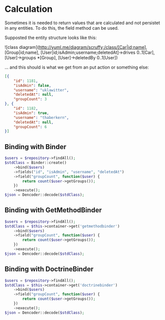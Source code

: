 Calculation
===========

Sometimes it is needed to return values that are calculated and not persistet in any entities. To do this, the
field method can be used.

Supposted the entity structure looks like this:

![class diagram](http://yuml.me/diagram/scruffy;/class/[Car|id;name], [Group|id;name], [User|id;isAdmin;username;deletedAt]->drives 0..1[Car], [User]->groups *[Group], [User]->deletedBy 0..1[User])

... and this should is what we get from an put action or something else:

```json
[{
    "id": 1181,
    "isAdmin": false,
    "username": "uklawitter",
    "deletedAt": null,
    "groupCount": 3
}, {
    "id": 1182,
    "isAdmin": true,
    "username": "thaberkern",
    "deletedAt": null,
    "groupCount": 6
}]
```

Binding with Binder
-------------------

```php
$users = $repository->findAll();
$stdClass = Binder::create()
    ->bind($users)
    ->fields("id", "isAdmin", "username", "deletedAt")
    ->field("groupCount", function($user) {
        return count($user->getGroups());
    })
    ->execute();
$json = Dencoder::decode($stdClass);
```

Binding with GetMethodBinder
----------------------------

```php
$users = $repository->findAll();
$stdClass = $this->container->get('getmethodbinder')
    ->bind($users)
    ->field("groupCount", function($user) {
        return count($user->getGroups());
    })
    ->execute();
$json = Dencoder::decode($stdClass);
```

Binding with DoctrineBinder
---------------------------

```php
$users = $repository->findAll();
$stdClass = $this->container->get('doctrinebinder')
    ->bind($users)
    ->field("groupCount", function($user) {
        return count($user->getGroups());
    })
    ->execute();
$json = Dencoder::decode($stdClass);
```